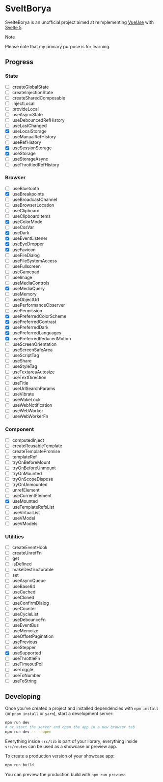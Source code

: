 # SveltBorya
SvelteBorya is an unofficial project aimed at reimplementing [VueUse](https://vueuse.org/) with [Svelte 5](https://svelte.dev/).
> [!NOTE]
> Please note that my primary purpose is for learning.

## Progress
### State
- [ ] createGlobalState
- [ ] createInjectionState
- [ ] createSharedComposable
- [ ] injectLocal
- [ ] provideLocal
- [ ] useAsyncState
- [ ] useDebouncedRefHistory
- [ ] useLastChanged
- [x] useLocalStorage
- [ ] useManualRefHistory
- [ ] useRefHistory
- [x] useSessionStorage
- [x] useStorage
- [ ] useStorageAsync
- [ ] useThrottledRefHistory

### Browser
- [ ] useBluetooth
- [x] useBreakpoints
- [ ] useBroadcastChannel
- [ ] useBrowserLocation
- [ ] useClipboard
- [ ] useClipboardItems
- [x] useColorMode
- [ ] useCssVar
- [x] useDark
- [x] useEventListener
- [x] useEyeDropper
- [x] useFavicon
- [ ] useFileDialog
- [ ] useFileSystemAccess
- [ ] useFullscreen
- [ ] useGamepad
- [ ] useImage
- [ ] useMediaControls
- [x] useMediaQuery
- [ ] useMemory
- [ ] useObjectUrl
- [ ] usePerformanceObserver
- [ ] usePermission
- [x] usePreferredColorScheme
- [x] usePreferredContrast
- [x] usePreferredDark
- [x] usePreferredLanguages
- [x] usePreferredReducedMotion
- [ ] useScreenOrientation
- [ ] useScreenSafeArea
- [ ] useScriptTag
- [ ] useShare
- [ ] useStyleTag
- [ ] useTextareaAutosize
- [ ] useTextDirection
- [ ] useTitle
- [ ] useUrlSearchParams
- [ ] useVibrate
- [ ] useWakeLock
- [ ] useWebNotification
- [ ] useWebWorker
- [ ] useWebWorkerFn

### Component
- [ ] computedInject
- [ ] createReusableTemplate
- [ ] createTemplatePromise
- [ ] templateRef
- [ ] tryOnBeforeMount
- [ ] tryOnBeforeUnmount
- [ ] tryOnMounted
- [ ] tryOnScopeDispose
- [ ] tryOnUnmounted
- [ ] unrefElement
- [ ] useCurrentElement
- [x] useMounted
- [ ] useTemplateRefsList
- [ ] useVirtualList
- [ ] useVModel
- [ ] useVModels

### Utilities
- [ ] createEventHook
- [ ] createUnrefFn
- [ ] get
- [ ] isDefined
- [ ] makeDestructurable
- [ ] set
- [ ] useAsyncQueue
- [ ] useBase64
- [ ] useCached
- [ ] useCloned
- [ ] useConfirmDialog
- [ ] useCounter
- [ ] useCycleList
- [ ] useDebounceFn
- [ ] useEventBus
- [ ] useMemoize
- [ ] useOffsetPagination
- [ ] usePrevious
- [ ] useStepper
- [x] useSupported
- [ ] useThrottleFn
- [ ] useTimeoutPoll
- [ ] useToggle
- [ ] useToNumber
- [ ] useToString

## Developing
Once you've created a project and installed dependencies with `npm install` (or `pnpm install` or `yarn`), start a development server:

```bash
npm run dev
# or start the server and open the app in a new browser tab
npm run dev -- --open
```

Everything inside `src/lib` is part of your library, everything inside `src/routes` can be used as a showcase or preview app.

To create a production version of your showcase app:

```bash
npm run build
```

You can preview the production build with `npm run preview`.
